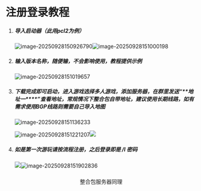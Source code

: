 # 注册登录教程



1. ##### 导入启动器（此用pcl2为例）

   ![image-20250928150926790](https://bu.dusays.com/2025/09/28/68d8df25d25bf.webp)![image-20250928151000198](https://bu.dusays.com/2025/09/28/68d8df4740369.webp)

2. ##### 输入版本名称，随便输，不会影响使用，教程提供示例

   ![image-20250928151019657](https://bu.dusays.com/2025/09/28/68d8df5a7224c.webp)

3. ##### 下载完成即可启动，进入游戏选择多人游戏，添加服务器，在群里发送“***\**\*地址一\*\**\***”查看地址，常规情况下整合包自带地址，建议使用长期线路，如有需求使用BGP线路则需要自己导入地图

   ![image-20250928151136233](https://bu.dusays.com/2025/09/28/68d8dfa728b47.webp)

   ![image-20250928151221207](https://bu.dusays.com/2025/09/28/68d8dfd420a03.webp)![](https://bu.dusays.com/2025/09/28/68d8e0597d835.webp)

4. ##### 如是第一次游玩请按流程注册，之后登录即是 /l 密码

   ![](https://bu.dusays.com/2025/09/28/68d8e1166df4e.webp)![image-20250928151902836](https://bu.dusays.com/2025/09/28/68d8e167376df.webp)

   ##### 


<center>整合包服务器同理</center>